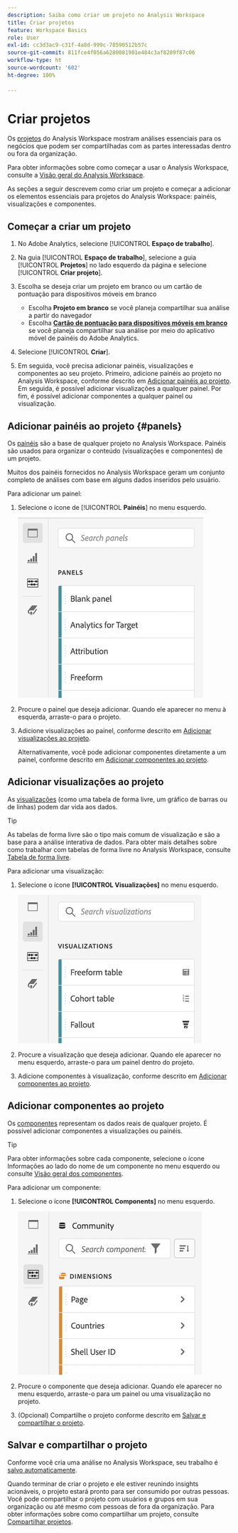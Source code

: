 ```yaml
---
description: Saiba como criar um projeto no Analysis Workspace
title: Criar projetos
feature: Workspace Basics
role: User
exl-id: cc3d3ac9-c31f-4a8d-999c-78590512b57c
source-git-commit: 811fce4f056a6280081901e484c3af8209f87c06
workflow-type: ht
source-wordcount: '602'
ht-degree: 100%

---
```


# Criar projetos

Os [projetos](/help/analysis-workspace/build-workspace-project/freeform-overview.md) do Analysis Workspace mostram análises essenciais para os negócios que podem ser compartilhadas com as partes interessadas dentro ou fora da organização.

Para obter informações sobre como começar a usar o Analysis Workspace, consulte a [Visão geral do Analysis Workspace](/help/analysis-workspace/home.md).

As seções a seguir descrevem como criar um projeto e começar a adicionar os elementos essenciais para projetos do Analysis Workspace: painéis, visualizações e componentes.

## Começar a criar um projeto

1. No Adobe Analytics, selecione [!UICONTROL **Espaço de trabalho**].

1. Na guia [!UICONTROL **Espaço de trabalho**], selecione a guia [!UICONTROL **Projetos**] no lado esquerdo da página e selecione [!UICONTROL **Criar projeto**].

1. Escolha se deseja criar um projeto em branco ou um cartão de pontuação para dispositivos móveis em branco

   * Escolha **Projeto em branco** se você planeja compartilhar sua análise a partir do navegador
   * Escolha [**Cartão de pontuação para dispositivos móveis em branco**](/help/mobile-app/curator.md) se você planeja compartilhar sua análise por meio do aplicativo móvel de painéis do Adobe Analytics.

1. Selecione [!UICONTROL **Criar**].

1. Em seguida, você precisa adicionar painéis, visualizações e componentes ao seu projeto. Primeiro, adicione painéis ao projeto no Analysis Workspace, conforme descrito em [Adicionar painéis ao projeto](#add-panels-to-the-project). Em seguida, é possível adicionar visualizações a qualquer painel. Por fim, é possível adicionar componentes a qualquer painel ou visualização.

## Adicionar painéis ao projeto {#panels}

Os [painéis](/help/analysis-workspace/c-panels/panels.md) são a base de qualquer projeto no Analysis Workspace. Painéis são usados para organizar o conteúdo (visualizações e componentes) de um projeto.

Muitos dos painéis fornecidos no Analysis Workspace geram um conjunto completo de análises com base em alguns dados inseridos pelo usuário.

Para adicionar um painel:

1. Selecione o ícone de [!UICONTROL **Painéis**] no menu esquerdo.

   ![O ícone Selecionar painéis e a lista de painéis disponíveis.](assets/build-panels.png)

1. Procure o painel que deseja adicionar. Quando ele aparecer no menu à esquerda, arraste-o para o projeto.

1. Adicione visualizações ao painel, conforme descrito em [Adicionar visualizações ao projeto](#add-visualizations-to-the-project).

   Alternativamente, você pode adicionar componentes diretamente a um painel, conforme descrito em [Adicionar componentes ao projeto](#add-components-to-the-project).

## Adicionar visualizações ao projeto

As [visualizações](/help/analysis-workspace/visualizations/freeform-analysis-visualizations.md) (como uma tabela de forma livre, um gráfico de barras ou de linhas) podem dar vida aos dados.

>[!TIP]
>
>As tabelas de forma livre são o tipo mais comum de visualização e são a base para a análise interativa de dados. Para obter mais detalhes sobre como trabalhar com tabelas de forma livre no Analysis Workspace, consulte [Tabela de forma livre](/help/analysis-workspace/visualizations/freeform-table/freeform-table.md).

Para adicionar uma visualização:

1. Selecione o ícone **[!UICONTROL Visualizações]** no menu esquerdo.

   ![O ícone Visualizações selecionado e a lista de visualizações disponíveis.](assets/build-visualizations.png)

1. Procure a visualização que deseja adicionar. Quando ele aparecer no menu esquerdo, arraste-o para um painel dentro do projeto.

1. Adicione componentes à visualização, conforme descrito em [Adicionar componentes ao projeto](#add-components-to-the-project).

## Adicionar componentes ao projeto

Os [componentes](/help/components/overview.md) representam os dados reais de qualquer projeto. É possível adicionar componentes a visualizações ou painéis.

>[!TIP]
>
>Para obter informações sobre cada componente, selecione o ícone Informações ao lado do nome de um componente no menu esquerdo ou consulte [Visão geral dos componentes](/help/components/overview.md).

Para adicionar um componente:

1. Selecione o ícone **[!UICONTROL Components]** no menu esquerdo.

   ![O ícone Componentes selecionado e a lista de dimensões disponíveis.](assets/build-components.png)

1. Procure o componente que deseja adicionar. Quando ele aparecer no menu esquerdo, arraste-o para um painel ou uma visualização no projeto.

1. (Opcional) Compartilhe o projeto conforme descrito em [Salvar e compartilhar o projeto](#save-and-share-the-project).

## Salvar e compartilhar o projeto

Conforme você cria uma análise no Analysis Workspace, seu trabalho é [salvo automaticamente](/help/analysis-workspace/build-workspace-project/save-projects.md).

Quando terminar de criar o projeto e ele estiver reunindo insights acionáveis, o projeto estará pronto para ser consumido por outras pessoas. Você pode compartilhar o projeto com usuários e grupos em sua organização ou até mesmo com pessoas de fora da organização. Para obter informações sobre como compartilhar um projeto, consulte [Compartilhar projetos](/help/analysis-workspace/curate-share/share-projects.md).
